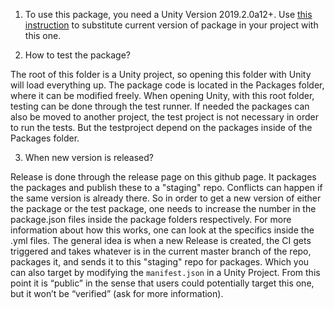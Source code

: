 1. To use this package, you need a Unity Version 2019.2.0a12+. Use [this instruction](https://github.com/JetBrains/resharper-unity/issues/1208#issuecomment-502211659) to substitute current version of package in your project with this one.

2. How to test the package?

The root of this folder is a Unity project, so opening this folder with Unity will load everything up. The package code is located in the Packages folder, where it can be modified freely. When opening Unity, with this root folder, testing can be done through the test runner. If needed the packages can also be moved to another project, the test project is not necessary in order to run the tests. But the testproject depend on the packages inside of the Packages folder.

3. When new version is released? 

Release is done through the release page on this github page. It packages the packages and publish these to a "staging" repo. Conflicts can happen if the same version is already there. So in order to get a new version of either the package or the test package, one needs to increase the number in the package.json files inside the package folders respectively.
For more information about how this works, one can look at the specifics inside the .yml files. The general idea is when a new Release is created, the CI gets triggered and takes whatever is in the current master branch of the repo, packages it, and sends it to this "staging" repo for packages. Which you can also target by modifying the `manifest.json` in a Unity Project.
From this point it is “public” in the sense that users could potentially target this one, but it won’t be “verified” (ask for more information).
